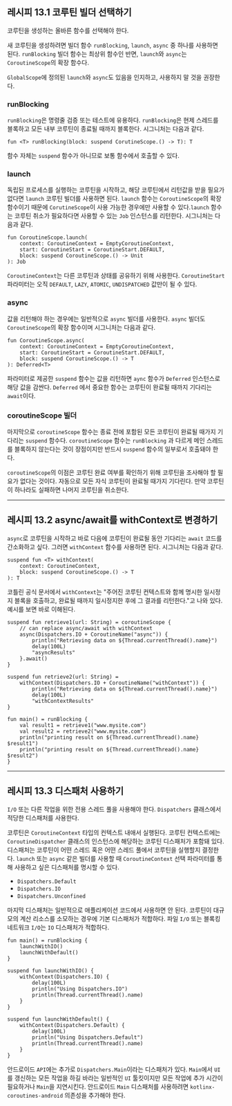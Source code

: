 ## 레시피 13.1 코루틴 빌더 선택하기
코루틴을 생성하는 올바른 함수를 선택해야 한다.

새 코루틴을 생성하려면 빌더 함수 `runBlocking`, `launch`, `async` 중 하나를 사용하면 된다. `runBlocking` 빌더 함수는 최상위 함수인 반면, `launch`와 `async`는 `CoroutineScope`의 확장 함수다.

`GlobalScope`에 정의된 `launch`와 `async`도 있음을 인지하고, 사용하지 말 것을 권장한다.

### runBlocking
`runBlocking`은 명령줄 검증 또는 테스트에 유용하다. `runBlocking`은 현제 스레드를 블록하고 모든 내부 코루틴이 종료될 때까지 블록한다. 시그니처는 다음과 같다.
```
fun <T> runBlocking(block: suspend CorutineScope.() -> T): T
```
함수 자체는 `suspend` 함수가 아니므로 보통 함수에서 호출할 수 있다.

### launch
독립된 프로세스를 실행하는 코루틴을 시작하고, 해당 코루틴에서 리턴값을 받을 필요가 없다면 `launch` 코루틴 빌더를 사용하면 된다. `launch` 함수는 `CoroutineScope`의 확장 함수이기 때문에 `CorutineScope`이 사용 가능한 경우에만 사용할 수 있다.`launch` 함수는 코루틴 취소가 필요하다면 사용할 수 있는 `Job` 인스턴스를 리턴한다. 시그니처는 다음과 같다.
```
fun CoroutineScope.launch(
    context: CoroutineContext = EmptyCoroutineContext,
    start: CoroutineStart = CoroutineStart.DEFAULT,
    block: suspend CoroutineScope.() -> Unit
): Job
```
`CoroutineContext`는 다른 코루틴과 상태를 공유하기 위해 사용한다. `CoroutineStart` 파라미터는 오직 `DEFAULT`, `LAZY`, `ATOMIC`, `UNDISPATCHED` 값만이 될 수 있다.

### async
값을 리턴해야 하는 경우에는 일반적으로 `async` 빌더를 사용한다. `async` 빌더도 `CoroutineScope`의 확장 함수이며 시그니처는 다음과 같다.
```
fun CoroutineScope.async(
    context: CoroutineContext = EmptyCoroutineContext,
    start: CoroutineStart = CoroutineStart.DEFAULT,
    block: suspend CoroutineScope.() -> T
): Deferred<T>
```
파라미터로 제공한 `suspend` 함수는 값을 리턴하면 `aync` 함수가 `Deferred` 인스턴스로 해당 값을 감싼다. `Deferred` 에서 중요한 함수는 코루틴이 완료될 때까지 기다리는 `await`이다.

### coroutineScope 빌더
마지막으로 `coroutineScope` 함수는 종료 전에 포함된 모든 코루틴이 완료될 때가지 기다리는 `suspend` 함수다. `coroutineScope` 함수는 `runBlocking` 과 다르게 메인 스레드를 블록하지 않는다는 것이 장점이지만 반드시 `suspend` 함수의 일부로서 호출돼야 한다.

`coroutineScope`의 이점은 코루틴 완료 여부를 확인하기 위해 코루틴을 조사해야 할 필요가 없다는 것이다. 자동으로 모든 자식 코루틴이 완료될 때가지 기다린다. 만약 코루틴이 하나라도 실패하면 나머지 코루틴을 취소한다.

---
## 레시피 13.2 async/await를 withContext로 변경하기
`async`로 코루틴을 시작하고 바로 다음에 코루틴이 완료될 동안 기다리는 `await` 코드를 간소화하고 싶다. 그러면 `withContext` 함수를 사용하면 된다. 시그니처는 다음과 같다.
```
suspend fun <T> withContext(
    context: CoroutineContext,
    block: suspend CoroutineScope.() -> T
): T
```
코틀린 공식 문서에서 `withContext`는 "주어진 코루틴 컨텍스트와 함께 명시한 일시정지 블록을 호출하고, 완료될 때까지 일시정지한 후에 그 결과를 리턴한다."고 나와 있다. 예시를 보면 바로 이해된다.
```
suspend fun retrieve1(url: String) = coroutineScope {
    // can replace async/await with withContext
    async(Dispatchers.IO + CoroutineName("async")) {
        println("Retrieving data on ${Thread.currentThread().name}")
        delay(100L)
        "asyncResults"
    }.await()
}

suspend fun retrieve2(url: String) =
    withContext(Dispatchers.IO + CoroutineName("withContext")) {
        println("Retrieving data on ${Thread.currentThread().name}")
        delay(100L)
        "withContextResults" 
}

fun main() = runBlocking {
    val result1 = retrieve1("www.mysite.com")
    val result2 = retrieve2("www.mysite.com")
    println("printing result on ${Thread.currentThread().name} $result1")
    println("printing result on ${Thread.currentThread().name} $result2")
}
```
---
## 레시피 13.3 디스패처 사용하기
`I/O` 또는 다른 작업을 위한 전용 스레드 풀을 사용해야 한다.
`Dispatchers` 클래스에서 적당한 디스패처를 사용한다.

코루틴은 `CoroutineContext` 타입의 컨텍스트 내애서 실행된다. 코루틴 컨텍스트에는 `CoroutineDispatcher` 클래스의 인스턴스에 해당하는 코루틴 디스패처가 포함돼 있다. 디스패처는 코루틴이 어떤 스레드 혹은 어떤 스레드 풀에서 코루틴을 실행할지 결정한다. `launch` 또는 `async` 같은 빌더를 사용할 때 `CoroutineContext` 선택 파라미터를 통해 사용하고 싶은 디스패처를 명시할 수 있다.

- `Dispatchers.Default`
- `Dispatchers.IO`
- `Dispatchers.Unconfined`

마지막 디스패처는 일반적으로 애플리케이션 코드에서 사용하면 안 된다. 코루틴이 대규모의 계산 리소스를 소모하는 경우에 기본 디스패처가 적합하다. 파일 `I/O` 또는 블록킹 네트워크 `I/O`는 `IO` 디스패처가 적합하다.
```
fun main() = runBlocking {
    launchWithIO()
    launchWithDefault()
}

suspend fun launchWithIO() {
    withContext(Dispatchers.IO) {
        delay(100L)
        println("Using Dispatchers.IO")
        println(Thread.currentThread().name)
    }
}

suspend fun launchWithDefault() {
    withContext(Dispatchers.Default) {
        delay(100L)
        println("Using Dispatchers.Default")
        println(Thread.currentThread().name)
    }
}
```

안드로이드 `API`에는 추가로 `Dispatchers.Main`이라는 디스패처가 있다. `Main`에서 `UI`를 갱신하는 모든 작업을 하길 바라는 일반적인 `UI` 툴킷이지만 모든 작업에 추가 시간이 필요하거나 `Main`을 지연시킨다. 안드로이드 `Main` 디스패처를 사용하려면 `kotlinx-coroutines-android` 의존성을 추가해야 한다.
